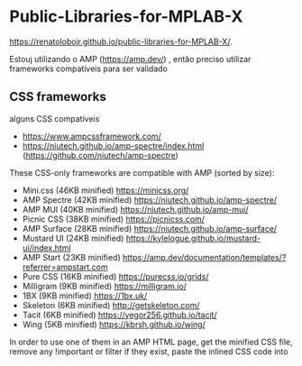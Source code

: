 # Public-Libraries-for-MPLAB-X
 https://renatolobojr.github.io/public-libraries-for-MPLAB-X/.
 
 Estouj utilizando o AMP (https://amp.dev/) , então preciso utilizar 
 frameworks compatíveis para ser validado
 
 ## CSS frameworks



alguns CSS compatíveis

- https://www.ampcssframework.com/
- https://niutech.github.io/amp-spectre/index.html (https://github.com/niutech/amp-spectre)

These CSS-only frameworks are compatible with AMP (sorted by size):

 - Mini.css (46KB minified) https://minicss.org/
 - AMP Spectre (42KB minified) https://niutech.github.io/amp-spectre/
 - AMP MUI (40KB minified) https://niutech.github.io/amp-mui/
 - Picnic CSS (38KB minified) https://picnicss.com/
 - AMP Surface (28KB minified) https://niutech.github.io/amp-surface/
 - Mustard UI (24KB minified) https://kylelogue.github.io/mustard-ui/index.html
 - AMP Start (23KB minified) https://amp.dev/documentation/templates/?referrer=ampstart.com
 - Pure CSS (16KB minified) https://purecss.io/grids/
 - Milligram (9KB minified) https://milligram.io/
 - 1BX (9KB minified) https://1bx.uk/
 - Skeleton (6KB minified) http://getskeleton.com/
 - Tacit (6KB minified) https://yegor256.github.io/tacit/
 - Wing (5KB minified) https://kbrsh.github.io/wing/
 
In order to use one of them in an AMP HTML page, get the minified CSS file, 
remove any !important or filter if they exist, paste the inlined CSS code 
into <style amp-custom> inside <head> and replace any <img> with <amp-img> inside <body>.

amp get e jason
https://stackoverflow.com/questions/56387512/amp-form-action-xhr-post-submission-throwing-json-error-and-no-json-involved

google analitcs e AMP
https://developers.google.com/analytics/devguides/collection/amp-analytics?hl=pt_br

https://searchwilderness.com/amp-forms/#gref

https://github.com/ampproject/amphtml/issues/9672

https://developer.mozilla.org/pt-BR/docs/Learn/JavaScript/Objects/JSON

### file saver
https://stackoverflow.com/questions/50126062/how-to-use-filesaver-js-to-save-text-files
https://developers.google.com/web/updates/2011/08/Saving-generated-files-on-the-client-side

